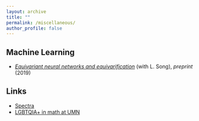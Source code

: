 ```yaml
---
layout: archive
title: ""
permalink: /miscellaneous/
author_profile: false
---
```



## Machine Learning
- [_Equivariant neural networks and equivarification_](https://arxiv.org/abs/1906.07172) (with L. Song), *preprint* (2019)


## Links
- [ Spectra ](http://lgbtmath.org/index.html)
- [ LGBTQIA+ in math at UMN](https://erkaobao.github.io/math/lgbtqia)
